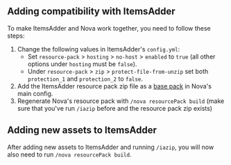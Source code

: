 ## Adding compatibility with ItemsAdder

To make ItemsAdder and Nova work together, you need to follow these steps:

1. Change the following values in ItemsAdder's `config.yml`:
    - Set `resource-pack` > `hosting` > `no-host` > `enabled` to `true` (all other options under `hosting` must be `false`).
    - Under `resource-pack` > `zip` > `protect-file-from-unzip` set both `protection_1` and `protection_2` to `false`.
2. Add the ItemsAdder resource pack zip file as a [base pack](../setup.md#optional-resourcepack-merging) in Nova's main config.
3. Regenerate Nova's resource pack with `/nova resourcePack build` (make sure that you've run `/iazip` before and the resource pack zip exists)

## Adding new assets to ItemsAdder

After adding new assets to ItemsAdder and running `/iazip`, you will now also need to run `/nova resourcePack build`.